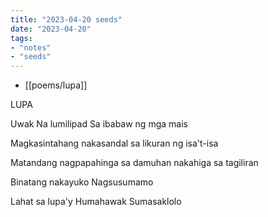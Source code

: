```yaml
---
title: "2023-04-20 seeds"
date: "2023-04-20"
tags:
- "notes"
- "seeds"
---
```


- [[poems/lupa]]

LUPA

Uwak
Na lumilipad
Sa ibabaw ng mga mais

Magkasintahang
nakasandal
sa likuran ng isa't-isa

Matandang
nagpapahinga sa damuhan
nakahiga sa tagiliran

Binatang nakayuko
Nagsusumamo

Lahat sa lupa'y
Humahawak
Sumasaklolo